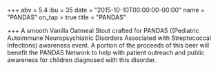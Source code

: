 +++
abv = 5.4
ibu = 35
date = "2015-10-10T00:00:00-00:00"
name = "PANDAS"
on_tap = true
title = "PANDAS"

+++
A smooth Vanilla Oatmeal Stout crafted for PANDAS ((Pediatric Autoimmune Neuropsychiatric Disorders Associated with Streptococcal Infections) awareness event. A portion of the proceeds of this beer will benefit the PANDAS Network to help with patient outreach and public awareness for children diagnosed with this disorder.